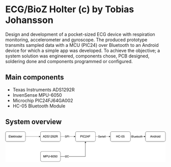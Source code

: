# ECG/BioZ Holter (c) by Tobias Johansson

Design and development of a pocket-sized ECG device with respiration monitoring, accelerometer and gyroscope. The produced prototype transmits sampled data with a MCU (PIC24) over Bluetooth to an Android device for which a simple app was developed. To achieve the objective; a system solution was engineered, components chose, PCB designed, soldering done and components programmed or configured.

## Main components

- Texas Instruments ADS1292R
- InvenSense MPU-6050
- Microchip PIC24FJ64GA002
- HC-05 Bluetooth Module

## System overview

![](https://raw.githubusercontent.com/tobiajo/ECG-BioZ-Holter/master/system-overview.png)
